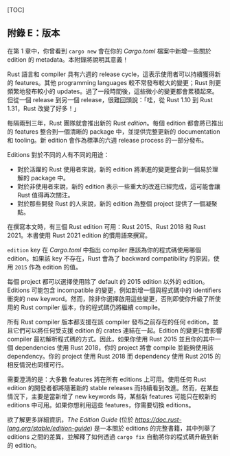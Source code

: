 <!-- DO NOT EDIT THIS FILE.

This file is periodically generated from the content in the `/src/`
directory, so all fixes need to be made in `/src/`.
-->

[TOC]

## 附錄 E：版本

在第 1 章中，你曾看到 `cargo new` 會在你的 _Cargo.toml_ 檔案中新增一些關於 edition 的 metadata。本附錄將說明其意義！

Rust 語言和 compiler 具有六週的 release cycle，這表示使用者可以持續獲得新的 features。其他 programming languages 較不常發布較大的變更；Rust 則更頻繁地發布較小的 updates。過了一段時間後，這些微小的變更都會累積起來。但從一個 release 到另一個 release，很難回頭說：「哇，從 Rust 1.10 到 Rust 1.31，Rust 改變了好多！」

每隔兩到三年，Rust 團隊就會推出新的 Rust _edition_。每個 edition 都會將已推出的 features 整合到一個清晰的 package 中，並提供完整更新的 documentation 和 tooling。新 edition 會作為標準的六週 release process 的一部分發布。

Editions 對於不同的人有不同的用途：

- 對於活躍的 Rust 使用者來說，新的 edition 將漸進的變更整合到一個易於理解的 package 中。
- 對於非使用者來說，新的 edition 表示一些重大的改進已經完成，這可能會讓 Rust 值得再次關注。
- 對於那些開發 Rust 的人來說，新的 edition 為整個 project 提供了一個凝聚點。

在撰寫本文時，有三個 Rust edition 可用：Rust 2015、Rust 2018 和 Rust 2021。本書使用 Rust 2021 edition 的慣用語來撰寫。

`edition` key 在 _Cargo.toml_ 中指出 compiler 應該為你的程式碼使用哪個 edition。如果該 key 不存在，Rust 會為了 backward compatibility 的原因，使用 `2015` 作為 edition 的值。

每個 project 都可以選擇使用除了 default 的 2015 edition 以外的 edition。Editions 可能包含 incompatible 的變更，例如新增一個與程式碼中的 identifiers 衝突的 new keyword。然而，除非你選擇啟用這些變更，否則即使你升級了所使用的 Rust compiler 版本，你的程式碼仍將繼續 compile。

所有 Rust compiler 版本都支援在該 compiler 發布之前存在的任何 edition，並且它們可以將任何受支援 edition 的 crates 連結在一起。Edition 的變更只會影響 compiler 最初解析程式碼的方式。因此，如果你使用 Rust 2015 並且你的其中一個 dependencies 使用 Rust 2018，你的 project 將會 compile 並能夠使用該 dependency。你的 project 使用 Rust 2018 而 dependency 使用 Rust 2015 的相反情況也同樣可行。

需要澄清的是：大多數 features 將在所有 editions 上可用。使用任何 Rust edition 的開發者都將隨著新的 stable releases 而持續看到改進。然而，在某些情況下，主要是當新增了 new keywords 時，某些新 features 可能只在較新的 editions 中可用。如果你想利用這些 features，你需要切換 editions。

欲了解更多詳細資訊，_The_ _Edition Guide_ (位於 _https://doc.rust-lang.org/stable/edition-guide_) 是一本關於 editions 的完整書籍，其中列舉了 editions 之間的差異，並解釋了如何透過 `cargo fix` 自動將你的程式碼升級到新的 edition。
